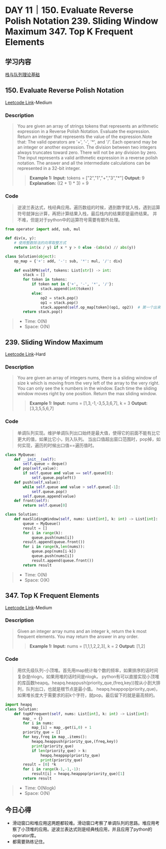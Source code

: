 # DAY 11｜150. Evaluate Reverse Polish Notation 239. Sliding Window Maximum 347. Top K Frequent Elements
## 学习内容
[栈与队列理论基础](https://programmercarl.com/%E6%A0%88%E4%B8%8E%E9%98%9F%E5%88%97%E7%90%86%E8%AE%BA%E5%9F%BA%E7%A1%80.html)
## 150. Evaluate Reverse Polish Notation
[Leetcode Link](https://leetcode.cn/problems/evaluate-reverse-polish-notation/description/)-Medium
### Description
>You are given an array of strings tokens that represents an arithmetic expression in a Reverse Polish Notation.
>Evaluate the expression. Return an integer that represents the value of the expression.Note that:
>The valid operators are '+', '-', '*', and '/'.
>Each operand may be an integer or another expression.
>The division between two integers always truncates toward zero.
>There will not be any division by zero.
>The input represents a valid arithmetic expression in a reverse polish notation.
>The answer and all the intermediate calculations can be represented in a 32-bit integer.
>>**Example 1:**
>>**Input:**
>>tokens = ["2","1","+","3","*"]
>>**Output:**
>>9
>>**Explanation:**
>>((2 + 1) * 3) = 9
### Code
>逆波兰表达式，栈经典应用。遍历数组的时候，遇到数字就入栈，遇到运算符号就弹出计算，再把计算结果入栈，最后栈内的结果即是最终结果。
>并不难，但是对于python中的运算符号需要有额外处理。
```python
from operator import add, sub, mul

def div(x, y):
    # 使用整数除法的向零取整方式
    return int(x / y) if x * y > 0 else -(abs(x) // abs(y))

class Solution(object):
    op_map = {'+': add, '-': sub, '*': mul, '/': div}
    
    def evalRPN(self, tokens: List[str]) -> int:
        stack = []
        for token in tokens:
            if token not in {'+', '-', '*', '/'}:
                stack.append(int(token))
            else:
                op2 = stack.pop()
                op1 = stack.pop()
                stack.append(self.op_map[token](op1, op2))  # 第一个出来的在运算符后面
        return stack.pop()
```
> - Time: O(N)
> - Space: O(N)
## 239. Sliding Window Maximum
[Leetcode Link](https://leetcode.cn/problems/sliding-window-maximum/description/)-Hard
### Description
>You are given an array of integers nums, there is a sliding window of size k which is moving from the very left of the array to the very right.
>You can only see the k numbers in the window. Each time the sliding window moves right by one position.
>Return the max sliding window.
>>**Example 1:**
>>**Input:**
>>nums = [1,3,-1,-3,5,3,6,7], k = 3
>>**Output:**
>>[3,3,5,5,6,7]
### Code
>单调队列实现。维护单调队列出口始终是最大值，使得它的前面不能有比它更大的值，如果比它小，则入队列。
>当出口值超出窗口范围时，pop掉，如何实现，遍历的时候出口值==遍历值时。
```python
class MyQueue:
    def __init__(self):
        self.queue = deque()
    def pop(self,value):
        if self.queue and value == self.queue[0]:
            self.queue.popleft()
    def push(self,value):
        while self.queue and value > self.queue[-1]:
            self.queue.pop()
        self.queue.append(value)
    def front(self):
        return self.queue[0]

class Solution:
    def maxSlidingWindow(self, nums: List[int], k: int) -> List[int]:
        queue = MyQueue()
        result = []
        for i in range(k):
            queue.push(nums[i])
        result.append(queue.front())
        for i in range(k,len(nums)):
            queue.pop(nums[i-k])
            queue.push(nums[i])
            result.append(queue.front())
        return result
```
> - Time: O(N)
> - Space: O(K)
## 347. Top K Frequent Elements
[Leetcode Link](https://leetcode.cn/problems/top-k-frequent-elements/description/)-Medium
### Description
>Given an integer array nums and an integer k, return the k most frequent elements. You may return the answer in any order.
>>**Example 1:**
>>**Input:**
>> nums = [1,1,1,2,2,3], k = 2
>>**Output:**
>> [1,2]
### Code
>用优先级队列-小顶堆。首先用map统计每个数的频率，如果排序的话时间复杂是nlogn，如果用堆的话时间是nlogk。
>python有可以直接实现小顶堆的库函数heapq。heapq.heappush(priority_que,(freq,key))按从小到大排列，队列出口，也就是根节点是最小值。
>heapq.heappop(priority_que)，如果堆长度大于需要求的前k个字符，就pop。最后留下的就是最高频的。
```python
import heapq
class Solution:
    def topKFrequent(self, nums: List[int], k: int) -> List[int]:
        map_ = {}
        for i in nums:
            map_[i] = map_.get(i,0) + 1
        priority_que = []
        for key,freq in map_.items():
            heapq.heappush(priority_que,(freq,key))
            print(priority_que)
            if len(priority_que) > k:
                heapq.heappop(priority_que)
                print(priority_que)
        result = [0] *k
        for i in range(k-1,-1,-1):
            result[i] = heapq.heappop(priority_que)[1]
        return result
```
> - Time: O(Nlogk)
> - Space: O(N)
## 今日心得
- 滑动窗口和堆应用这两题都较难。滑动窗口考察了单调队列的思路。堆应用考察了小顶堆的应用。逆波兰表达式则是经典栈应用，并且应用了python的operator库。
- 都需要熟练记住。
